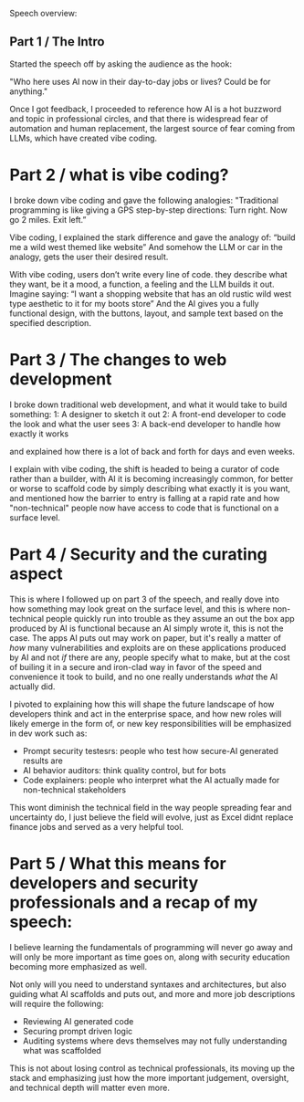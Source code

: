 Speech overview: 

## Part 1 / The Intro

Started the speech off by asking the audience as the hook:

"Who here uses AI now in their day-to-day jobs or lives? Could be for anything."

Once I got feedback, I proceeded to reference how AI is a hot buzzword and topic in professional circles, and that there is widespread fear of automation and human replacement, the largest source of fear coming from LLMs, which have created vibe coding.

# Part 2 / what is vibe coding? 

I broke down vibe coding and gave the following analogies: "Traditional programming is like giving a GPS step-by-step directions: Turn right. Now go 2 miles. Exit left.”

Vibe coding, I explained the stark difference and gave the analogy of: 
“build me a wild west themed like website”
And somehow the LLM or car in the analogy, gets the user their desired result. 
 
With vibe coding, users don’t write every line of code. they describe what they want, be it a mood, a function, a feeling and the LLM builds it out. 
Imagine saying:
“I want a shopping website that has an old rustic wild west type aesthetic to it for my boots store”
And the AI gives you a fully functional design, with the buttons, layout, and sample text based on the specified description.

# Part 3 / The changes to web development 

I broke down traditional web development, and what it would take to build something: 
1: A designer to sketch it out 
2: A front-end developer to code the look and what the user sees
3: A back-end developer to handle how exactly it works 

and explained how there is a lot of back and forth for days and even weeks. 

I explain with vibe coding, the shift is headed to being a curator of code rather than a builder, with AI it is becoming increasingly common, for better or worse to scaffold code by simply describing what exactly it is you want, and mentioned how the barrier to entry is falling at a rapid rate and how "non-technical" people now have access to code that is functional on a surface level. 

# Part 4 / Security and the curating aspect 

This is where I followed up on part 3 of the speech, and really dove into how something may look great on the surface level, and this is where non-technical people quickly run into trouble as they assume an out the box app produced by AI is functional because an AI simply wrote it, this is not the case. The apps AI puts out may work on paper, but it's really a matter of *how* many vulnerabilities and exploits are on these applications produced by AI and not *if* there are any, people specify what to make, but at the cost of builing it in a secure and iron-clad way in favor of the speed and convenience it took to build, and no one really understands *what* the AI actually did. 

I pivoted to explaining how this will shape the future landscape of how developers think and act in the enterprise space, and how new roles will likely emerge in the form of, or new key responsibilities will be emphasized in dev work such as: 
- Prompt security testesrs: people who test how secure-AI generated results are
- AI behavior auditors: think quality control, but for bots
- Code explainers: people who interpret what the AI actually made for non-technical stakeholders

This wont diminish the technical field in the way people spreading fear and uncertainty do, I just believe the field will evolve, just as Excel didnt replace finance jobs and served as a very helpful tool. 

# Part 5 / What this means for developers and security professionals and a recap of my speech: 

I believe learning the fundamentals of programming will never go away and will only be more important as time goes on, along with security education becoming more emphasized as well. 

Not only will you need to understand syntaxes and architectures, but also guiding what AI scaffolds and puts out, and more and more job descriptions will require the following: 
- Reviewing AI generated code
- Securing prompt driven logic
- Auditing systems where devs themselves may not fully understanding what was scaffolded

This is not about losing control as technical professionals, its moving up the stack and emphasizing just how the more important judgement, oversight, and technical depth will matter even more. 

